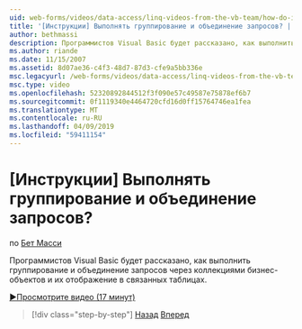 ```yaml
---
uid: web-forms/videos/data-access/linq-videos-from-the-vb-team/how-do-i-perform-group-and-aggregate-queries
title: '[Инструкции] Выполнять группирование и объединение запросов? | Документы Майкрософт'
author: bethmassi
description: Программистов Visual Basic будет рассказано, как выполнить группирование и объединение запросов через коллекциями бизнес-объектов и их отображение в связанных таблицах.
ms.author: riande
ms.date: 11/15/2007
ms.assetid: 8d07ae36-c4f3-48d7-87d3-cfe9a5bb336e
msc.legacyurl: /web-forms/videos/data-access/linq-videos-from-the-vb-team/how-do-i-perform-group-and-aggregate-queries
msc.type: video
ms.openlocfilehash: 52320892844512f3f090e57c49587e75878ef6b7
ms.sourcegitcommit: 0f1119340e4464720cfd16d0ff15764746ea1fea
ms.translationtype: MT
ms.contentlocale: ru-RU
ms.lasthandoff: 04/09/2019
ms.locfileid: "59411154"
---
```

# <a name="how-do-i-perform-group-and-aggregate-queries"></a>[Инструкции] Выполнять группирование и объединение запросов?

по [Бет Масси](https://github.com/bethmassi)

Программистов Visual Basic будет рассказано, как выполнить группирование и объединение запросов через коллекциями бизнес-объектов и их отображение в связанных таблицах.

[&#9654;Просмотрите видео (17 минут)](https://channel9.msdn.com/Blogs/ASP-NET-Site-Videos/how-do-i-perform-group-and-aggregate-queries)

> [!div class="step-by-step"]
> [Назад](how-do-i-get-started-with-linq.md)
> [Вперед](how-do-i-upgrade-visual-basic-projects-to-enable-linq.md)
